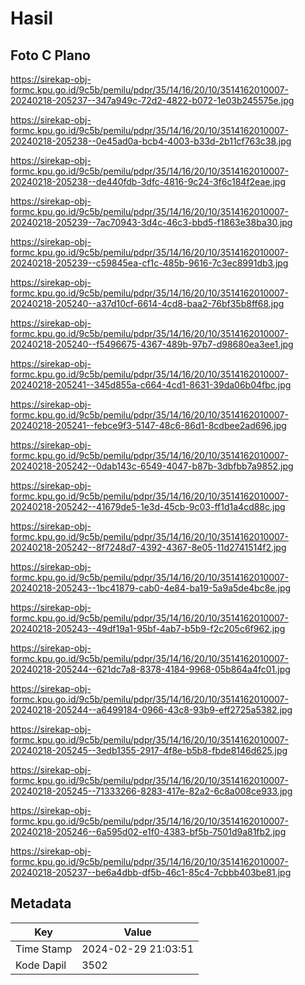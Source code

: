 # Hasil

## Foto C Plano

https://sirekap-obj-formc.kpu.go.id/9c5b/pemilu/pdpr/35/14/16/20/10/3514162010007-20240218-205237--347a949c-72d2-4822-b072-1e03b245575e.jpg

https://sirekap-obj-formc.kpu.go.id/9c5b/pemilu/pdpr/35/14/16/20/10/3514162010007-20240218-205238--0e45ad0a-bcb4-4003-b33d-2b11cf763c38.jpg

https://sirekap-obj-formc.kpu.go.id/9c5b/pemilu/pdpr/35/14/16/20/10/3514162010007-20240218-205238--de440fdb-3dfc-4816-9c24-3f6c184f2eae.jpg

https://sirekap-obj-formc.kpu.go.id/9c5b/pemilu/pdpr/35/14/16/20/10/3514162010007-20240218-205239--7ac70943-3d4c-46c3-bbd5-f1863e38ba30.jpg

https://sirekap-obj-formc.kpu.go.id/9c5b/pemilu/pdpr/35/14/16/20/10/3514162010007-20240218-205239--c59845ea-cf1c-485b-9616-7c3ec8991db3.jpg

https://sirekap-obj-formc.kpu.go.id/9c5b/pemilu/pdpr/35/14/16/20/10/3514162010007-20240218-205240--a37d10cf-6614-4cd8-baa2-76bf35b8ff68.jpg

https://sirekap-obj-formc.kpu.go.id/9c5b/pemilu/pdpr/35/14/16/20/10/3514162010007-20240218-205240--f5496675-4367-489b-97b7-d98680ea3ee1.jpg

https://sirekap-obj-formc.kpu.go.id/9c5b/pemilu/pdpr/35/14/16/20/10/3514162010007-20240218-205241--345d855a-c664-4cd1-8631-39da06b04fbc.jpg

https://sirekap-obj-formc.kpu.go.id/9c5b/pemilu/pdpr/35/14/16/20/10/3514162010007-20240218-205241--febce9f3-5147-48c6-86d1-8cdbee2ad696.jpg

https://sirekap-obj-formc.kpu.go.id/9c5b/pemilu/pdpr/35/14/16/20/10/3514162010007-20240218-205242--0dab143c-6549-4047-b87b-3dbfbb7a9852.jpg

https://sirekap-obj-formc.kpu.go.id/9c5b/pemilu/pdpr/35/14/16/20/10/3514162010007-20240218-205242--41679de5-1e3d-45cb-9c03-ff1d1a4cd88c.jpg

https://sirekap-obj-formc.kpu.go.id/9c5b/pemilu/pdpr/35/14/16/20/10/3514162010007-20240218-205242--8f7248d7-4392-4367-8e05-11d2741514f2.jpg

https://sirekap-obj-formc.kpu.go.id/9c5b/pemilu/pdpr/35/14/16/20/10/3514162010007-20240218-205243--1bc41879-cab0-4e84-ba19-5a9a5de4bc8e.jpg

https://sirekap-obj-formc.kpu.go.id/9c5b/pemilu/pdpr/35/14/16/20/10/3514162010007-20240218-205243--49df19a1-95bf-4ab7-b5b9-f2c205c6f962.jpg

https://sirekap-obj-formc.kpu.go.id/9c5b/pemilu/pdpr/35/14/16/20/10/3514162010007-20240218-205244--621dc7a8-8378-4184-9968-05b864a4fc01.jpg

https://sirekap-obj-formc.kpu.go.id/9c5b/pemilu/pdpr/35/14/16/20/10/3514162010007-20240218-205244--a6499184-0966-43c8-93b9-eff2725a5382.jpg

https://sirekap-obj-formc.kpu.go.id/9c5b/pemilu/pdpr/35/14/16/20/10/3514162010007-20240218-205245--3edb1355-2917-4f8e-b5b8-fbde8146d625.jpg

https://sirekap-obj-formc.kpu.go.id/9c5b/pemilu/pdpr/35/14/16/20/10/3514162010007-20240218-205245--71333266-8283-417e-82a2-6c8a008ce933.jpg

https://sirekap-obj-formc.kpu.go.id/9c5b/pemilu/pdpr/35/14/16/20/10/3514162010007-20240218-205246--6a595d02-e1f0-4383-bf5b-7501d9a81fb2.jpg

https://sirekap-obj-formc.kpu.go.id/9c5b/pemilu/pdpr/35/14/16/20/10/3514162010007-20240218-205237--be6a4dbb-df5b-46c1-85c4-7cbbb403be81.jpg


## Metadata

| Key        | Value               |
| ---------- | ------------------- |
| Time Stamp | 2024-02-29 21:03:51 |
| Kode Dapil | 3502                |




